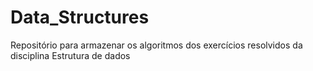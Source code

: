 # Data_Structures
Repositório para armazenar os algoritmos dos exercícios resolvidos da disciplina Estrutura de dados
